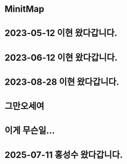 # MinitMap
# 2023-05-12 이현 왔다갑니다.
# 2023-06-12 이현 왔다갑니다.
# 2023-08-28 이현 왔다갑니다.
# 그만오세여
# 이게 무슨일...
# 2025-07-11 홍성수 왔다갑니다.
